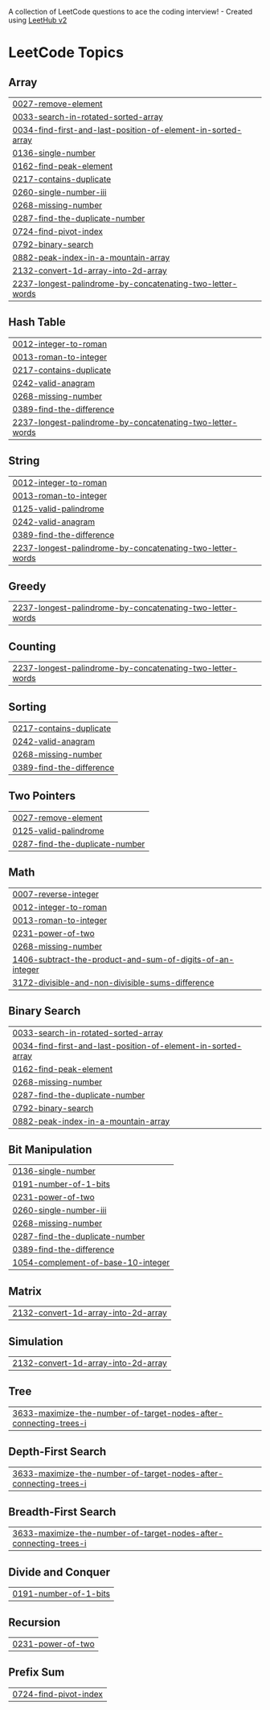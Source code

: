 A collection of LeetCode questions to ace the coding interview! - Created using [LeetHub v2](https://github.com/arunbhardwaj/LeetHub-2.0)
<!---LeetCode Topics Start-->
# LeetCode Topics
## Array
|  |
| ------- |
| [0027-remove-element](https://github.com/mohith-shivanna/DSA-Leetcode/tree/master/0027-remove-element) |
| [0033-search-in-rotated-sorted-array](https://github.com/mohith-shivanna/DSA-Leetcode/tree/master/0033-search-in-rotated-sorted-array) |
| [0034-find-first-and-last-position-of-element-in-sorted-array](https://github.com/mohith-shivanna/DSA-Leetcode/tree/master/0034-find-first-and-last-position-of-element-in-sorted-array) |
| [0136-single-number](https://github.com/mohith-shivanna/DSA-Leetcode/tree/master/0136-single-number) |
| [0162-find-peak-element](https://github.com/mohith-shivanna/DSA-Leetcode/tree/master/0162-find-peak-element) |
| [0217-contains-duplicate](https://github.com/mohith-shivanna/DSA-Leetcode/tree/master/0217-contains-duplicate) |
| [0260-single-number-iii](https://github.com/mohith-shivanna/DSA-Leetcode/tree/master/0260-single-number-iii) |
| [0268-missing-number](https://github.com/mohith-shivanna/DSA-Leetcode/tree/master/0268-missing-number) |
| [0287-find-the-duplicate-number](https://github.com/mohith-shivanna/DSA-Leetcode/tree/master/0287-find-the-duplicate-number) |
| [0724-find-pivot-index](https://github.com/mohith-shivanna/DSA-Leetcode/tree/master/0724-find-pivot-index) |
| [0792-binary-search](https://github.com/mohith-shivanna/DSA-Leetcode/tree/master/0792-binary-search) |
| [0882-peak-index-in-a-mountain-array](https://github.com/mohith-shivanna/DSA-Leetcode/tree/master/0882-peak-index-in-a-mountain-array) |
| [2132-convert-1d-array-into-2d-array](https://github.com/mohith-shivanna/DSA-Leetcode/tree/master/2132-convert-1d-array-into-2d-array) |
| [2237-longest-palindrome-by-concatenating-two-letter-words](https://github.com/mohith-shivanna/DSA-Leetcode/tree/master/2237-longest-palindrome-by-concatenating-two-letter-words) |
## Hash Table
|  |
| ------- |
| [0012-integer-to-roman](https://github.com/mohith-shivanna/DSA-Leetcode/tree/master/0012-integer-to-roman) |
| [0013-roman-to-integer](https://github.com/mohith-shivanna/DSA-Leetcode/tree/master/0013-roman-to-integer) |
| [0217-contains-duplicate](https://github.com/mohith-shivanna/DSA-Leetcode/tree/master/0217-contains-duplicate) |
| [0242-valid-anagram](https://github.com/mohith-shivanna/DSA-Leetcode/tree/master/0242-valid-anagram) |
| [0268-missing-number](https://github.com/mohith-shivanna/DSA-Leetcode/tree/master/0268-missing-number) |
| [0389-find-the-difference](https://github.com/mohith-shivanna/DSA-Leetcode/tree/master/0389-find-the-difference) |
| [2237-longest-palindrome-by-concatenating-two-letter-words](https://github.com/mohith-shivanna/DSA-Leetcode/tree/master/2237-longest-palindrome-by-concatenating-two-letter-words) |
## String
|  |
| ------- |
| [0012-integer-to-roman](https://github.com/mohith-shivanna/DSA-Leetcode/tree/master/0012-integer-to-roman) |
| [0013-roman-to-integer](https://github.com/mohith-shivanna/DSA-Leetcode/tree/master/0013-roman-to-integer) |
| [0125-valid-palindrome](https://github.com/mohith-shivanna/DSA-Leetcode/tree/master/0125-valid-palindrome) |
| [0242-valid-anagram](https://github.com/mohith-shivanna/DSA-Leetcode/tree/master/0242-valid-anagram) |
| [0389-find-the-difference](https://github.com/mohith-shivanna/DSA-Leetcode/tree/master/0389-find-the-difference) |
| [2237-longest-palindrome-by-concatenating-two-letter-words](https://github.com/mohith-shivanna/DSA-Leetcode/tree/master/2237-longest-palindrome-by-concatenating-two-letter-words) |
## Greedy
|  |
| ------- |
| [2237-longest-palindrome-by-concatenating-two-letter-words](https://github.com/mohith-shivanna/DSA-Leetcode/tree/master/2237-longest-palindrome-by-concatenating-two-letter-words) |
## Counting
|  |
| ------- |
| [2237-longest-palindrome-by-concatenating-two-letter-words](https://github.com/mohith-shivanna/DSA-Leetcode/tree/master/2237-longest-palindrome-by-concatenating-two-letter-words) |
## Sorting
|  |
| ------- |
| [0217-contains-duplicate](https://github.com/mohith-shivanna/DSA-Leetcode/tree/master/0217-contains-duplicate) |
| [0242-valid-anagram](https://github.com/mohith-shivanna/DSA-Leetcode/tree/master/0242-valid-anagram) |
| [0268-missing-number](https://github.com/mohith-shivanna/DSA-Leetcode/tree/master/0268-missing-number) |
| [0389-find-the-difference](https://github.com/mohith-shivanna/DSA-Leetcode/tree/master/0389-find-the-difference) |
## Two Pointers
|  |
| ------- |
| [0027-remove-element](https://github.com/mohith-shivanna/DSA-Leetcode/tree/master/0027-remove-element) |
| [0125-valid-palindrome](https://github.com/mohith-shivanna/DSA-Leetcode/tree/master/0125-valid-palindrome) |
| [0287-find-the-duplicate-number](https://github.com/mohith-shivanna/DSA-Leetcode/tree/master/0287-find-the-duplicate-number) |
## Math
|  |
| ------- |
| [0007-reverse-integer](https://github.com/mohith-shivanna/DSA-Leetcode/tree/master/0007-reverse-integer) |
| [0012-integer-to-roman](https://github.com/mohith-shivanna/DSA-Leetcode/tree/master/0012-integer-to-roman) |
| [0013-roman-to-integer](https://github.com/mohith-shivanna/DSA-Leetcode/tree/master/0013-roman-to-integer) |
| [0231-power-of-two](https://github.com/mohith-shivanna/DSA-Leetcode/tree/master/0231-power-of-two) |
| [0268-missing-number](https://github.com/mohith-shivanna/DSA-Leetcode/tree/master/0268-missing-number) |
| [1406-subtract-the-product-and-sum-of-digits-of-an-integer](https://github.com/mohith-shivanna/DSA-Leetcode/tree/master/1406-subtract-the-product-and-sum-of-digits-of-an-integer) |
| [3172-divisible-and-non-divisible-sums-difference](https://github.com/mohith-shivanna/DSA-Leetcode/tree/master/3172-divisible-and-non-divisible-sums-difference) |
## Binary Search
|  |
| ------- |
| [0033-search-in-rotated-sorted-array](https://github.com/mohith-shivanna/DSA-Leetcode/tree/master/0033-search-in-rotated-sorted-array) |
| [0034-find-first-and-last-position-of-element-in-sorted-array](https://github.com/mohith-shivanna/DSA-Leetcode/tree/master/0034-find-first-and-last-position-of-element-in-sorted-array) |
| [0162-find-peak-element](https://github.com/mohith-shivanna/DSA-Leetcode/tree/master/0162-find-peak-element) |
| [0268-missing-number](https://github.com/mohith-shivanna/DSA-Leetcode/tree/master/0268-missing-number) |
| [0287-find-the-duplicate-number](https://github.com/mohith-shivanna/DSA-Leetcode/tree/master/0287-find-the-duplicate-number) |
| [0792-binary-search](https://github.com/mohith-shivanna/DSA-Leetcode/tree/master/0792-binary-search) |
| [0882-peak-index-in-a-mountain-array](https://github.com/mohith-shivanna/DSA-Leetcode/tree/master/0882-peak-index-in-a-mountain-array) |
## Bit Manipulation
|  |
| ------- |
| [0136-single-number](https://github.com/mohith-shivanna/DSA-Leetcode/tree/master/0136-single-number) |
| [0191-number-of-1-bits](https://github.com/mohith-shivanna/DSA-Leetcode/tree/master/0191-number-of-1-bits) |
| [0231-power-of-two](https://github.com/mohith-shivanna/DSA-Leetcode/tree/master/0231-power-of-two) |
| [0260-single-number-iii](https://github.com/mohith-shivanna/DSA-Leetcode/tree/master/0260-single-number-iii) |
| [0268-missing-number](https://github.com/mohith-shivanna/DSA-Leetcode/tree/master/0268-missing-number) |
| [0287-find-the-duplicate-number](https://github.com/mohith-shivanna/DSA-Leetcode/tree/master/0287-find-the-duplicate-number) |
| [0389-find-the-difference](https://github.com/mohith-shivanna/DSA-Leetcode/tree/master/0389-find-the-difference) |
| [1054-complement-of-base-10-integer](https://github.com/mohith-shivanna/DSA-Leetcode/tree/master/1054-complement-of-base-10-integer) |
## Matrix
|  |
| ------- |
| [2132-convert-1d-array-into-2d-array](https://github.com/mohith-shivanna/DSA-Leetcode/tree/master/2132-convert-1d-array-into-2d-array) |
## Simulation
|  |
| ------- |
| [2132-convert-1d-array-into-2d-array](https://github.com/mohith-shivanna/DSA-Leetcode/tree/master/2132-convert-1d-array-into-2d-array) |
## Tree
|  |
| ------- |
| [3633-maximize-the-number-of-target-nodes-after-connecting-trees-i](https://github.com/mohith-shivanna/DSA-Leetcode/tree/master/3633-maximize-the-number-of-target-nodes-after-connecting-trees-i) |
## Depth-First Search
|  |
| ------- |
| [3633-maximize-the-number-of-target-nodes-after-connecting-trees-i](https://github.com/mohith-shivanna/DSA-Leetcode/tree/master/3633-maximize-the-number-of-target-nodes-after-connecting-trees-i) |
## Breadth-First Search
|  |
| ------- |
| [3633-maximize-the-number-of-target-nodes-after-connecting-trees-i](https://github.com/mohith-shivanna/DSA-Leetcode/tree/master/3633-maximize-the-number-of-target-nodes-after-connecting-trees-i) |
## Divide and Conquer
|  |
| ------- |
| [0191-number-of-1-bits](https://github.com/mohith-shivanna/DSA-Leetcode/tree/master/0191-number-of-1-bits) |
## Recursion
|  |
| ------- |
| [0231-power-of-two](https://github.com/mohith-shivanna/DSA-Leetcode/tree/master/0231-power-of-two) |
## Prefix Sum
|  |
| ------- |
| [0724-find-pivot-index](https://github.com/mohith-shivanna/DSA-Leetcode/tree/master/0724-find-pivot-index) |
<!---LeetCode Topics End-->